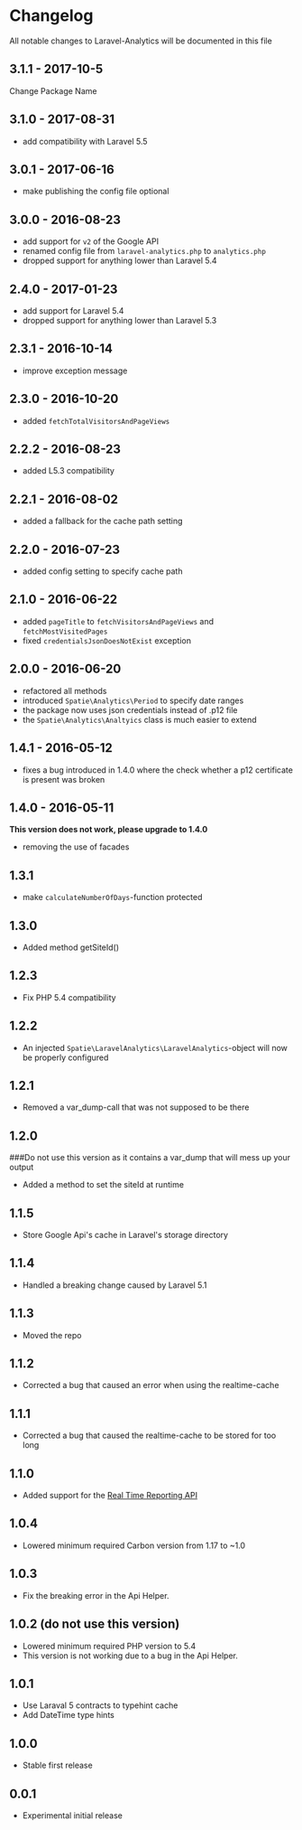 # Changelog

All notable changes to Laravel-Analytics will be documented in this file

## 3.1.1 - 2017-10-5
 Change Package Name

## 3.1.0 - 2017-08-31
- add compatibility with Laravel 5.5

## 3.0.1 - 2017-06-16
- make publishing the config file optional

## 3.0.0 - 2016-08-23
- add support for `v2` of the Google API
- renamed config file from `laravel-analytics.php` to `analytics.php`
- dropped support for anything lower than Laravel 5.4

## 2.4.0 - 2017-01-23
- add support for Laravel 5.4
- dropped support for anything lower than Laravel 5.3

## 2.3.1 - 2016-10-14
- improve exception message

## 2.3.0 - 2016-10-20
- added `fetchTotalVisitorsAndPageViews`

## 2.2.2 - 2016-08-23
- added L5.3 compatibility

## 2.2.1 - 2016-08-02
- added a fallback for the cache path setting

## 2.2.0 - 2016-07-23
- added config setting to specify cache path

## 2.1.0 - 2016-06-22
- added `pageTitle` to `fetchVisitorsAndPageViews` and `fetchMostVisitedPages`
- fixed `credentialsJsonDoesNotExist` exception

## 2.0.0 - 2016-06-20

- refactored all methods
- introduced `Spatie\Analytics\Period` to specify date ranges
- the package now uses json credentials instead of .p12 file
- the `Spatie\Analytics\Analtyics` class is much easier to extend

## 1.4.1 - 2016-05-12

- fixes a bug introduced in 1.4.0 where the check whether a p12 certificate is present was broken 

## 1.4.0 - 2016-05-11

**This version does not work, please upgrade to 1.4.0**

- removing the use of facades

## 1.3.1
- make `calculateNumberOfDays`-function protected

## 1.3.0
- Added method getSiteId() 

## 1.2.3
- Fix PHP 5.4 compatibility

## 1.2.2
- An injected `Spatie\LaravelAnalytics\LaravelAnalytics`-object will now be properly configured

## 1.2.1
- Removed a var_dump-call that was not supposed to be there

## 1.2.0
###Do not use this version as it contains a var_dump that will mess up your output
- Added a method to set the siteId at runtime

## 1.1.5
- Store Google Api's cache in Laravel's storage directory

## 1.1.4
- Handled a breaking change caused by Laravel 5.1

## 1.1.3
- Moved the repo

## 1.1.2
- Corrected a bug that caused an error when using the realtime-cache

## 1.1.1
- Corrected a bug that caused the realtime-cache to be stored for too long

## 1.1.0
- Added support for the [Real Time Reporting API](https://developers.google.com/analytics/devguides/reporting/realtime/v3/)

## 1.0.4
- Lowered minimum required Carbon version from 1.17 to ~1.0

## 1.0.3
- Fix the breaking error in the Api Helper.

## 1.0.2 (do not use this version)
- Lowered minimum required PHP version to 5.4
- This version is not working due to a bug in the Api Helper. 

## 1.0.1
- Use Laraval 5 contracts to typehint cache
- Add DateTime type hints

## 1.0.0
- Stable first release

## 0.0.1
- Experimental initial release
